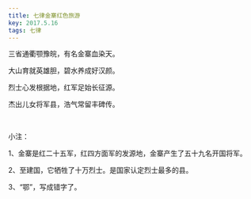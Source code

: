 ```yaml
---
title: 七律金寨红色旅游
key: 2017.5.16
tags: 七律
---
```


三省通衢颚豫皖，有名金寨血染天。

大山育就英雄胆，碧水养成好汉颜。

烈士心发根据地，红军足始长征源。

杰出儿女将军县，浩气常留丰碑传。

</br>

小注：

1、金寨是红二十五军，红四方面军的发源地，金寨产生了五十九名开国将军。

2、至建国，它牺牲了十万烈士。是国家认定烈士最多的县。

3、“鄂”，写成错字了。

</br>

